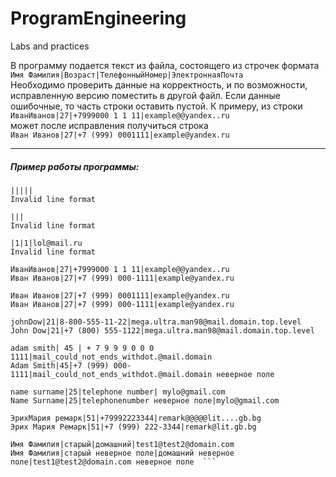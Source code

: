 # ProgramEngineering
Labs and practices

В программу подается текст из файла, состоящего из строчек формата  
`Имя Фамилия|Возраст|ТелефонныйНомер|ЭлектроннаяПочта`  
Необходимо проверить данные на корректность, и по возможности, 
исправленную версию поместить в другой файл. 
Если данные ошибочные, то часть строки оставить пустой. К примеру, из строки  
```ИванИванов|27|+7999000 1 1 11|example@@yandex..ru```  
может после исправления получиться строка   
```Иван Иванов|27|+7 (999) 0001111|example@yandex.ru```   

---  
##### Пример работы программы:
```  
|||||  
Invalid line format  
  
|||  
Invalid line format  
  
|1|1|lol@mail.ru  
Invalid line format  
  
ИванИванов|27|+7999000 1 1 11|example@@yandex..ru  
Иван Иванов|27|+7 (999) 000-1111|example@yandex.ru  
  
Иван Иванов|27|+7 (999) 0001111|example@yandex.ru  
Иван Иванов|27|+7 (999) 000-1111|example@yandex.ru  
  
johnDow|21|8-800-555-11-22|mega.ultra.man98@mail.domain.top.level  
John Dow|21|+7 (800) 555-1122|mega.ultra.man98@mail.domain.top.level  
  
adam smith| 45 | + 7 9 9 9 0 0 0 1111|mail_could_not_ends_withdot.@mail.domain  
Adam Smith|45|+7 (999) 000-1111|mail_could_not_ends_withdot.@mail.domain неверное поле  
  
name surname|25|telephone number| mylo@gmail.com  
Name Surname|25|telephonenumber неверное поле|mylo@gmail.com  
  
ЭрихМария ремарк|51|+79992223344|remark@@@@@lit....gb.bg  
Эрих Мария Ремарк|51|+7 (999) 222-3344|remark@lit.gb.bg  
  
Имя Фамилия|старый|домашний|test1@test2@domain.com  
Имя Фамилия|старый неверное поле|домашний неверное поле|test1@test2@domain.com неверное поле  ```  
